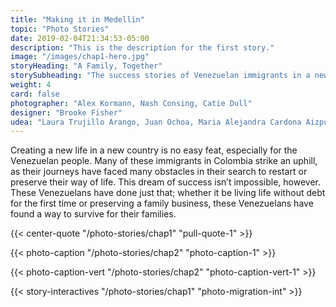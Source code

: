 ```yaml
---
title: "Making it in Medellín"
topic: "Photo Stories"
date: 2019-02-04T21:34:53-05:00
description: "This is the description for the first story."
image: "/images/chap1-hero.jpg"
storyHeading: "A Family, Together"
storySubheading: "The success stories of Venezuelan immigrants in a new country"
weight: 4
card: false
photographer: "Alex Kormann, Nash Consing, Catie Dull"
designer: "Brooke Fisher"
udea: "Laura Trujillo Arango, Juan Ochoa, Maria Alejandra Cardona Aizpurua"
---
```


Creating a new life in a new country is no easy feat, especially for the Venezuelan people. Many of these immigrants in Colombia strike an uphill, as their journeys have faced many obstacles in their search to restart or preserve their way of life. This dream of success isn’t impossible, however. These Venezuelans have done just that; whether it be living life without debt for the first time or preserving a family business, these Venezuelans have found a way to survive for their families.

{{< center-quote "/photo-stories/chap1" "pull-quote-1" >}}

<div class="photo__line"></div>

{{< photo-caption "/photo-stories/chap2" "photo-caption-1" >}}

<div class="photo__line"></div>

{{< photo-caption-vert "/photo-stories/chap2" "photo-caption-vert-1" >}}

<div class="photo__line"></div>

{{< story-interactives "/photo-stories/chap1" "photo-migration-int" >}}